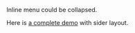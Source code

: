 Inline menu could be collapsed.

Here is [a complete demo](/components/layout/#components-layout-demo-side) with sider layout.